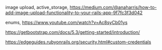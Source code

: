 image upload, active_storage,
https://medium.com/@anaharris/how-to-add-image-upload-functionality-to-your-rails-app-9f7fc3f3d042

enums,
https://www.youtube.com/watch?v=Ac8syCb01ys

https://getbootstrap.com/docs/5.3/getting-started/introduction/

https://edgeguides.rubyonrails.org/security.html#custom-credentials

